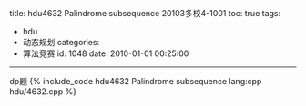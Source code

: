 title: hdu4632 Palindrome subsequence 20103多校4-1001
toc: true
tags:
  - hdu
  - 动态规划
categories:
  - 算法竞赛
id: 1048
date: 2010-01-01 00:25:00
---

dp题
{% include_code hdu4632 Palindrome subsequence lang:cpp hdu/4632.cpp %}